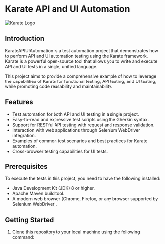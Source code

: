 # Karate API and UI Automation

![Karate Logo](karate-logo.png)

## Introduction

KarateAPIUIAutomation is a test automation project that demonstrates how to perform API and UI automation testing using the Karate framework. Karate is a powerful open-source tool that allows you to write and execute API and UI tests in a single, unified language.

This project aims to provide a comprehensive example of how to leverage the capabilities of Karate for functional testing, API testing, and UI testing, while promoting code reusability and maintainability.

## Features

- Test automation for both API and UI testing in a single project.
- Easy-to-read and expressive test scripts using the Gherkin syntax.
- Support for RESTful API testing with request and response validation.
- Interaction with web applications through Selenium WebDriver integration.
- Examples of common test scenarios and best practices for Karate automation.
- Cross-browser testing capabilities for UI tests.

## Prerequisites

To execute the tests in this project, you need to have the following installed:

- Java Development Kit (JDK) 8 or higher.
- Apache Maven build tool.
- A modern web browser (Chrome, Firefox, or any browser supported by Selenium WebDriver).

## Getting Started

1. Clone this repository to your local machine using the following command:

